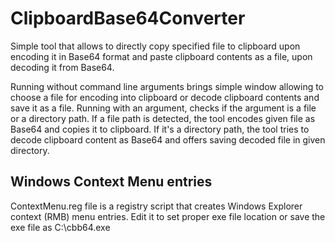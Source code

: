 # ClipboardBase64Converter

Simple tool that allows to directly copy specified file to clipboard upon encoding it in Base64 format and paste clipboard contents as a file, upon decoding it from Base64.

Running without command line arguments brings simple window allowing to choose a file for encoding into clipboard or decode clipboard contents and save it as a file.
Running with an argument, checks if the argument is a file or a directory path. If a file path is detected, the tool encodes given file as Base64 and copies it to clipboard. If it's a directory path, the tool tries to decode clipboard content as Base64 and offers saving decoded file in given directory.

## Windows Context Menu entries
ContextMenu.reg file is a registry script that creates Windows Explorer context (RMB) menu entries. Edit it to set proper exe file location or save the exe file as C:\cbb64.exe
